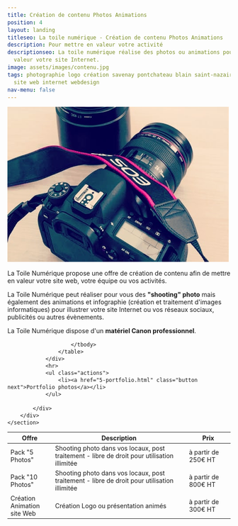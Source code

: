 ```yaml
---
title: Création de contenu Photos Animations
position: 4
layout: landing
titleseo: La toile numérique - Création de contenu Photos Animations
description: Pour mettre en valeur votre activité
descriptionseo: La toile numérique réalise des photos ou animations pour mettre en
  valeur votre site Internet.
image: assets/images/contenu.jpg
tags: photographie logo création savenay pontchateau blain saint-nazaire infographie
  site web internet webdesign
nav-menu: false
---
```


<!-- Main -->
<div id="main">

<!-- One -->
<section id="one" class="spotlights">
	<section>
		<a href="#" class="image">
			<img src="assets/images/contenu.jpg" alt="photo site internet web savenay blain nantes pontchateau saint nazaire" data-position="center center" />
		</a>
		<div class="content">
			<div class="inner">
				<p>La Toile Numérique propose une offre de création de contenu afin de mettre en valeur votre site web, votre équipe ou vos activités.</p>
				<P>La Toile Numérique peut réaliser pour vous des <b>"shooting" photo</b> mais également des animations et infographie (création et traitement d'images informatiques) pour illustrer votre site Internet ou vos réseaux sociaux, publicités ou autres évènements.</p>
				<p>La Toile Numérique dispose d'un <b>matériel Canon professionnel</b>.</p> 
				<div class="table-wrapper">
					<table>
						<thead>
							<tr>
								<th width="20%">Offre</th>
								<th>Description</th>
								<th width="20%">Prix</th>
							</tr>
						</thead>
						<tbody>
							<tr>
								<td>Pack "5 Photos"</td>
								<td>Shooting photo dans vos locaux, post traitement - libre de droit pour utilisation illimitée</td>
								<td>à partir de 250€ HT</td>
							</tr>
							<tr>
								<td>Pack "10 Photos"</td>
								<td>Shooting photo dans vos locaux, post traitement - libre de droit pour utilisation illimitée</td>
								<td>à partir de 800€ HT</td>
							</tr>								
							<tr>
								<td>Création Animation site Web</td>
								<td>Création Logo ou présentation animés</td>
								<td>à partir de 300€ HT</td>
							</tr>						

						</tbody>							
					</table>
				</div>
				<hr>
				<ul class="actions">
					<li><a href="5-portfolio.html" class="button next">Portfolio photos</a></li>	
				</ul>
			
			</div>
		</div>
	</section>
</section>

</div>
